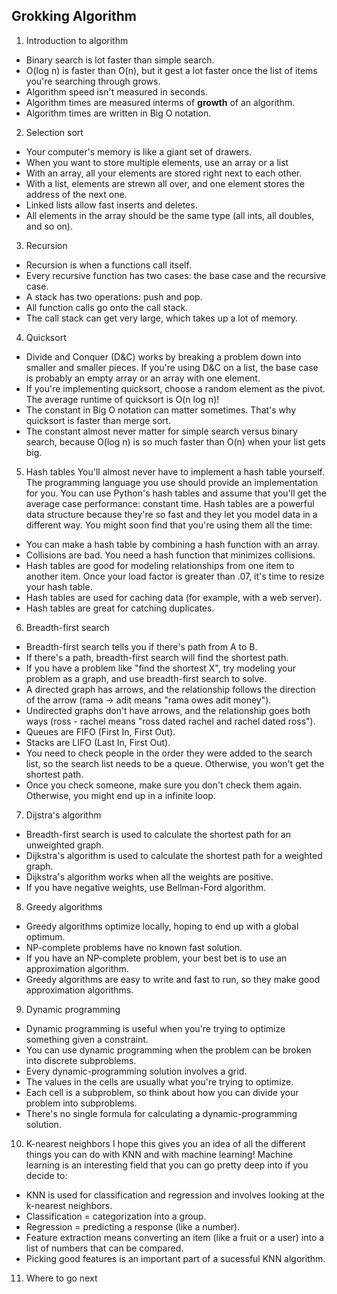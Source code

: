 ## Grokking Algorithm

1. Introduction to algorithm
- Binary search is lot faster than simple search.
- O(log n) is faster than O(n), but it gest a lot faster once the list of items you're searching through grows.
- Algorithm speed isn't measured in seconds.
- Algorithm times are measured interms of **growth** of an algorithm.
- Algorithm times are written in Big O notation.

2. Selection sort
- Your computer's memory is like a giant set of drawers.
- When you want to store multiple elements, use an array or a list
- With an array, all your elements are stored right next to each other.
- With a list, elements are strewn all over, and one element stores the address of the next one.
- Linked lists allow fast inserts and deletes.
- All elements in the array should be the same type (all ints, all doubles, and so on).

3. Recursion
- Recursion is when a functions call itself.
- Every recursive function has two cases: the base case and the recursive case.
- A stack has two operations: push and pop.
- All function calls go onto the call stack.
- The call stack can get very large, which takes up a lot of memory.

4. Quicksort
- Divide and Conquer (D&C) works by breaking a problem down into smaller and smaller pieces. If you're using D&C on a list, the base case is probably an empty array or an array with one element.
- If you're implementing quicksort, choose a random element as the pivot. The average runtime of quicksort is O(n log n)!
- The constant in Big O notation can matter sometimes. That's why quicksort is faster than merge sort.
- The constant almost never matter for simple search versus binary search, because O(log n) is so much faster than O(n) when your list gets big.

5. Hash tables
You'll almost never have to implement a hash table yourself. The programming language you use should provide an implementation for you. You can use Python's hash tables and assume that you'll get the average case performance: constant time. 
Hash tables are a powerful data structure because they're so fast and they let you model data in a different way. You might soon find that you're using them all the time: 
- You can make a hash table by combining a hash function with an array.
- Collisions are bad. You need a hash function that minimizes collisions.
- Hash tables are good for modeling relationships from one item to another item.
Once your load factor is greater than .07, it's time to resize your hash table.
- Hash tables are used for caching data (for example, with a web server).
- Hash tables are great for catching duplicates.

6. Breadth-first search
- Breadth-first search tells you if there's path from A to B.
- If there's a path, breadth-first search will find the shortest path.
- If you have a problem like "find the shortest X", try modeling your problem as a graph, and use breadth-first search to solve.
- A directed graph has arrows, and the relationship follows the direction of the arrow (rama -> adit means "rama owes adit money").
- Undirected graphs don't have arrows, and the relationship goes both ways (ross - rachel means "ross dated rachel and rachel dated ross").
- Queues are FIFO (First In, First Out).
- Stacks are LIFO (Last In, First Out).
- You need to check people in the order they were added to the search list, so the search list needs to be a queue. Otherwise, you won't get the shortest path. 
- Once you check someone, make sure you don't check them again. Otherwise, you might end up in a infinite loop.

7. Dijstra's algorithm
- Breadth-first search is used  to calculate the shortest path for an unweighted graph.
- Dijkstra's algorithm is used to calculate the shortest path for a weighted graph.
- Dijkstra's algorithm works when all the weights are positive.
- If you have negative weights, use Bellman-Ford algorithm.

8. Greedy algorithms
- Greedy algorithms optimize locally, hoping to end up with a global optimum.
- NP-complete problems have no known fast solution.
- If you have an NP-complete problem, your best bet is to use an approximation algorithm.
- Greedy algorithms are easy to write and fast to run, so they make good approximation algorithms.

9. Dynamic programming
- Dynamic programming is useful when you're trying to optimize something given a constraint.
- You can use dynamic programming when the problem can be broken into discrete subproblems.
- Every dynamic-programming solution involves a grid.
- The values in the cells are usually what you're trying to optimize.
- Each cell is a subproblem, so think about how you can divide your problem into subproblems.
- There's no single formula for calculating a dynamic-programming solution.

10. K-nearest neighbors
I hope this gives you an idea of all the different things you can do with KNN and with machine learning! Machine learning is an interesting field that you can go pretty deep into if you decide to: 
- KNN is used for classification and regression and involves looking at the k-nearest neighbors.
- Classification = categorization into a group.
- Regression = predicting a response (like a number).
- Feature extraction means converting an item (like a fruit or a user) into a list of numbers that can be compared.
- Picking good features is an important part of a sucessful KNN algorithm.

11. Where to go next

